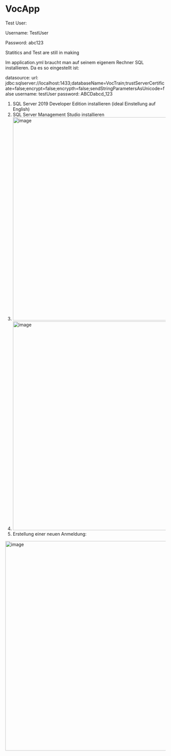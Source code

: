 # VocApp
Test User:

Username: TestUser

Password: abc123


Statitics and Test are still in making

Im application.yml braucht man auf seinem eigenem Rechner SQL installieren. Da es so eingestellt ist:

  datasource:
    url: jdbc:sqlserver://localhost:1433;databaseName=VocTrain;trustServerCertificate=false;encrypt=false;encrypth=false;sendStringParametersAsUnicode=false
    username: testUser
    password: ABCDabcd_123


1. SQL Server 2019 Developer Edition installieren (ideal Einstellung auf English)
2. SQL Server Management Studio installieren
3. <img width="735" height="639" alt="image" src="https://github.com/user-attachments/assets/a22de5bd-3c6b-4d4b-b5d1-e0e2455190d0" />
4. <img width="733" height="657" alt="image" src="https://github.com/user-attachments/assets/ea294675-8bb7-42a1-9f69-6db971230210" />
5. Erstellung einer neuen Anmeldung:
<img width="749" height="659" alt="image" src="https://github.com/user-attachments/assets/a6e682b4-68b1-4b13-990d-28a082794996" />
